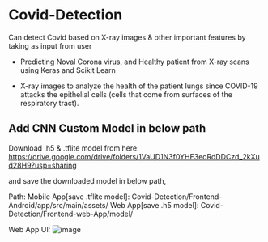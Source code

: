 # Covid-Detection
Can detect Covid based on X-ray images &amp; other important features by taking as input from user

- Predicting Noval Corona virus, and Healthy patient from X-ray scans using Keras and Scikit Learn

- X-ray images to analyze the health of the patient lungs since COVID-19 attacks the epithelial cells (cells that come from surfaces of the respiratory tract). 

## Add CNN Custom Model in below path
Download .h5 & .tflite model from here: https://drive.google.com/drive/folders/1VaUD1N3f0YHF3eoRdDDCzd_2kXud28H9?usp=sharing

and save the downloaded model in below path, 

Path: 
Mobile App[save .tflite model]: Covid-Detection/Frontend-Android/app/src/main/assets/
Web App[save .h5 model]: Covid-Detection/Frontend-web-App/model/

Web App UI:
![image](https://user-images.githubusercontent.com/39268487/125911394-045e793e-e62b-4dff-9ff2-cc6ded3ec10a.png)
